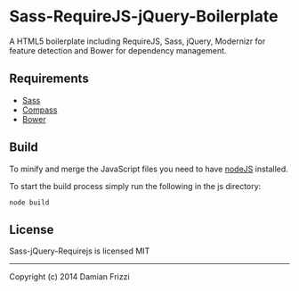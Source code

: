 # Sass-RequireJS-jQuery-Boilerplate

A HTML5 boilerplate including RequireJS, Sass, jQuery, Modernizr for feature detection and Bower for dependency management.

## Requirements
+ [Sass](http://sass-lang.com/)
+ [Compass](http://compass-style.org/)
+ [Bower](http://bower.io/)

## Build
To minify and merge the JavaScript files you need to have [nodeJS](http://nodejs.org/) installed.

To start the build process simply run the following in the js directory:
```
node build
```

## License

Sass-jQuery-Requirejs is licensed MIT

* * *

Copyright (c) 2014 Damian Frizzi
